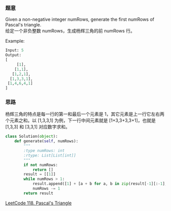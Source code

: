 ### 题意
Given a non-negative integer numRows, generate the first numRows of Pascal's triangle.  
给定一个非负整数 numRows，生成杨辉三角的前 numRows 行。

Example:
```python
Input: 5
Output:
[
     [1],
    [1,1],
   [1,2,1],
  [1,3,3,1],
 [1,4,6,4,1]
]
```
### 思路
杨辉三角的特点是每一行的第一和最后一个元素是 1，其它元素是上一行它左右两个元素之和。以 [1,3,3,1] 为例，下一行中间元素就是 [1+3,3+3,3+1]，也就是 [1,3,3] 和 [3,3,1] 对应数字求和。
```python
class Solution(object):
    def generate(self, numRows):
        """
        :type numRows: int
        :rtype: List[List[int]]
        """
        if not numRows:
            return []
        result = [[1]]
        while numRows > 1:
            result.append([1] + [a + b for a, b in zip(result[-1][:-1], result[-1][1:])] + [1])
            numRows -= 1
        return result
```
[LeetCode 118. Pascal's Triangle](https://leetcode.com/problems/pascals-triangle/description/)
